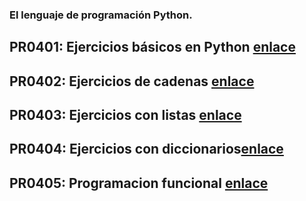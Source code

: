 ### El lenguaje de programación Python.
## PR0401: Ejercicios básicos en Python [enlace](/pr401/ejerciciosbasicos.md)
## PR0402: Ejercicios de cadenas [enlace](/pr402/pr402.md)
## PR0403: Ejercicios con listas [enlace](/pr403/pr403.mdd)
## PR0404: Ejercicios con diccionarios[enlace](/pr404/pr404.md)
## PR0405: Programacion funcional [enlace](/pr405/pr405.md)